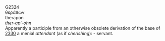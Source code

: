 <body>
  <p>G2324<br>  θεράπων  <br> therapōn  <br><i>ther-ap‘-ohn </i><br>Apparently a participle from an otherwise obsolete derivation of the base of <a href="g2330.htm">2330</a>  a menial <i>attendant</i> (as if <i>cherishing</i>): - servant.<br></p>
 </body>